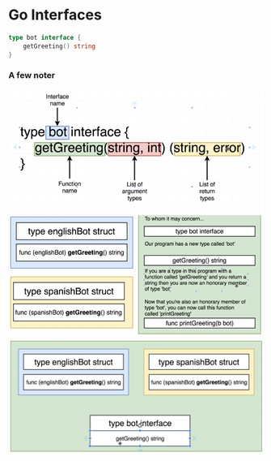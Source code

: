 # Go Interfaces

```go
type bot interface {
	getGreeting() string
}
```
### A few noter
![Intereface declaration](https://github.com/alytvynov/go-interfaces/blob/main/doc/interface-declaration.png)
![Intereface Information](https://github.com/alytvynov/go-interfaces/blob/main/doc/interface-info.png)
![Intereface vs structs](https://github.com/alytvynov/go-interfaces/blob/main/doc/interface-vs-structs.png)